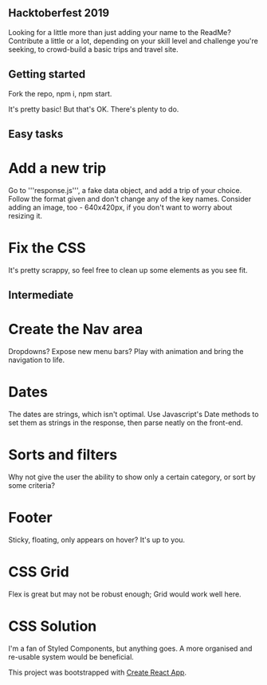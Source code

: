 

## Hacktoberfest 2019

Looking for a little more than just adding your name to the ReadMe? Contribute a little or a lot, depending on your skill level and challenge you're seeking, to crowd-build a basic trips and travel site.

## Getting started

Fork the repo, npm i, npm start.

It's pretty basic! But that's OK. There's plenty to do.

## Easy tasks

# Add a new trip

Go to '''response.js''', a fake data object, and add a trip of your choice. Follow the format given and don't change any of the key names. Consider adding an image, too - 640x420px, if you don't want to worry about resizing it.

# Fix the CSS

It's pretty scrappy, so feel free to clean up some elements as you see fit.

## Intermediate

# Create the Nav area

Dropdowns? Expose new menu bars? Play with animation and bring the navigation to life.

# Dates

The dates are strings, which isn't optimal. Use Javascript's Date methods to set them as strings in the response, then parse neatly on the front-end.

# Sorts and filters

Why not give the user the ability to show only a certain category, or sort by some criteria?

# Footer

Sticky, floating, only appears on hover? It's up to you.

# CSS Grid

Flex is great but may not be robust enough; Grid would work well here.

# CSS Solution

I'm a fan of Styled Components, but anything goes. A more organised and re-usable system would be beneficial.











This project was bootstrapped with [Create React App](https://github.com/facebook/create-react-app).
